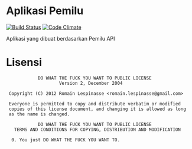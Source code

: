 Aplikasi Pemilu
===========

[![Build Status](https://travis-ci.org/ageng/apps-pemilu.svg?branch=master)](https://travis-ci.org/ageng/apps-pemilu)
[![Code Climate](https://codeclimate.com/github/ageng/apps-pemilu.png)](https://codeclimate.com/github/ageng/apps-pemilu)

Aplikasi yang dibuat berdasarkan Pemilu API

Lisensi
===========
```
            DO WHAT THE FUCK YOU WANT TO PUBLIC LICENSE
                    Version 2, December 2004

 Copyright (C) 2012 Romain Lespinasse <romain.lespinasse@gmail.com>

 Everyone is permitted to copy and distribute verbatim or modified
 copies of this license document, and changing it is allowed as long
 as the name is changed.

            DO WHAT THE FUCK YOU WANT TO PUBLIC LICENSE
   TERMS AND CONDITIONS FOR COPYING, DISTRIBUTION AND MODIFICATION

  0. You just DO WHAT THE FUCK YOU WANT TO.
```
